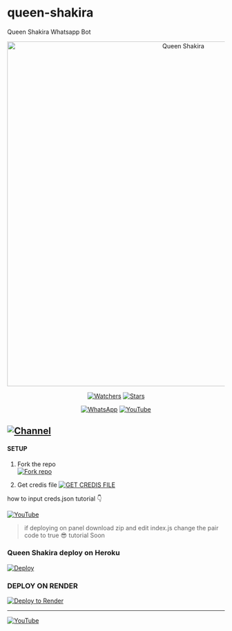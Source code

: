 # queen-shakira
Queen Shakira Whatsapp Bot
<p align="center">
<img src="https://telegra.ph/file/ac844db3d64b589e7168d.jpg" alt="Queen Shakira" width="800"/>
</p>

<p align="center">   
<a href="https://github.com/basanzietech/queen-shakira/watchers"><img title="Watchers" src="https://img.shields.io/github/watchers/basanzietech/queen-shakira?label=Watchers&color=green&style=flat-square"></a>
<a href="https://github.com/basanzietech/queen-shakira/stargazers"><img title="Stars" src="https://img.shields.io/github/stars/basanzietech/queen-shakira?label=Stars&color=yellow&style=flat-square"></a>
</p>

<div align="center">
 
[![WhatsApp](https://img.shields.io/badge/CONTACT_ME-25D366?style=for-the-badge&logo=whatsapp&logoColor=white)](https://wa.me/255657779003)
[![YouTube](https://img.shields.io/badge/YouTube-FF0000?style=for-the-badge&logo=youtube&logoColor=white)](https://youtube.com/@mkuyutv?si=R9dW4mqIT1iwhNZi)
</div>

## [![Channel](https://img.shields.io/badge/WhatsApp_Channel-25D366?style=for-the-badge&logo=whatsapp&logoColor=white)](https://whatsapp.com/channel/0029VaJX1NzCxoAyVGHlfY2l) 

#### SETUP

1. Fork the repo
    <br>
<a href='https://github.com/basanzietech/queen-shakira/fork' target="_blank"><img alt='Fork repo' src='https://img.shields.io/badge/Fork Repo-100000?style=for-the-badge&logo=scan&logoColor=white&labelColor=black&color=black'/></a>

2. Get  credis file
 <a href='https://queen-shakira.com/pair' target="_blank"><img alt='GET CREDIS FILE' src='https://img.shields.io/badge/Get_Credis_File-100000?style=for-the-badge&logo=scan&logoColor=white&labelColor=black&color=black'/></a>
 
 how to input creds.json tutorial 👇
 
[![YouTube](https://img.shields.io/badge/YouTube-FF0000?style=for-the-badge&logo=youtube&logoColor=white)](https://youtube.com/@mkuyutv?si=R9dW4mqIT1iwhNZi)

> if deploying on panel download zip and edit index.js change the pair code to true 😎 tutorial Soon
 
### Queen Shakira deploy on Heroku
[![Deploy](https://www.herokucdn.com/deploy/button.svg)](https://dashboard.heroku.com/new?template=https://github.com/queen-shakira/queen-shakira) 

### DEPLOY ON RENDER
[![Deploy to Render](https://binbashbanana.github.io/deploy-buttons/buttons/remade/render.svg)](https://dashboard.render.com/blueprint/new?repo=https://github.com/queen-shakira/queen-shakira)

------------------
[![YouTube](https://img.shields.io/badge/YouTube-FF0000?style=for-the-badge&logo=youtube&logoColor=white)](https://youtube.com/@mkuyutv?si=R9dW4mqIT1iwhNZi)
